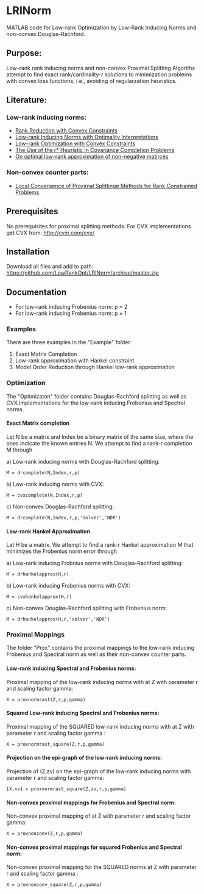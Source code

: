 # LRINorm
MATLAB code for Low-rank Optimization by Low-Rank Inducing Norms and non-convex Douglas-Rachford. 

## Purpose:
Low-rank rank inducing norms and non-convex Proximal Splitting Algoriths attempt to find exact rank/cardinality-r solutions to minimization problems with convex loss functions, i.e., avoiding of regularzation heuristics.

## Literature:

### Low-rank inducing norms: 
* [Rank Reduction with Convex Constraints](https://lup.lub.lu.se/search/publication/54cb814f-59fe-4bc9-a7ef-773cbcf06889)
* [Low-rank Inducing Norms with Optimality Interpretations](https://arxiv.org/abs/1612.03186)
* [Low-rank Optimization with Convex Constraints](https://arxiv.org/abs/1606.01793)
* [The Use of the r* Heuristic in Covariance Completion Problems](http://www.control.lth.se/index.php?mact=ReglerPublicationsB,cntnt01,showpublication,0&cntnt01LUPid=a61669c7-29b9-41ee-82da-9c825b08f8d8&cntnt01returnid=60)
* [On optimal low-rank approximation of non-negative matirces](http://lup.lub.lu.se/search/ws/files/21812505/2015cdcGrusslerRantzer.pdf)

### Non-convex counter parts:
* [Local Convergence of Proximal Splittinge Methods for Rank Constrained Problems](https://arxiv.org/abs/1710.04248)

## Prerequisites
No prerequisites for proximal splitting methods. 
For CVX implementations get CVX from: http://cvxr.com/cvx/

## Installation

Download all files and add to path: https://github.com/LowRankOpt/LRINorm/archive/master.zip 

## Documentation

* For low-rank inducing Frobenius norm: p = 2
* For low-rank inducing Frobenius norm: p = 1

### Examples
There are three examples in the "Example" folder:

1. Exact Matrix Completion
2. Low-rank approximation with Hankel constraint
3. Model Order Reduction through Hankel low-rank approximation

### Optimization

The "Optimizaton" folder contains Douglas-Rachford splitting as well as CVX implementations for the low-rank inducing Frobenius and Spectral norms.

#### Exact Matrix completion

Let N be a matrix and Index be a binary matrix of the same size, where the ones indicate the known entries N. We attempt to find a rank-r completion M through

a) Low-rank inducing norms with Douglas-Rachford splitting:

```
M = drcomplete(N,Index,r,p)
```

b) Low-rank inducing norms with CVX:

```
M = cvxcomplete(N,Index,r,p)
```

c) Non-convex Douglas-Rachford splitting:

```
M = drcomplete(N,Index,r,p,'solver','NDR')
```

#### Low-rank Hankel Approximation

Let H be a matrix. We attempt to find a rank-r Hankel approximation M that minimizes the Frobenius norm error through

a) Low-rank inducing Frobnius norms with Douglas-Rachford splitting:

```
M = drhankelapprox(H,r)
```

b) Low-rank inducing Frobenius norms with CVX:

```
M = cvxhankelapprox(H,r)
```

c) Non-convex Douglas-Rachford splitting with Frobenius norm:

```
M = drhankelapprox(H,r,'solver','NDR')
```

### Proximal Mappings
The folder "Prox" contains the proximal mappings to the low-rank inducing Frobenius and Spectral norm as well as their non-convex counter parts.

#### Low-rank inducing Spectral and Frobenius norms: 

Proximal mapping of the low-rank inducing norms with at Z with parameter r and scaling factor gamma:
```
X = proxnormrast(Z,r,p,gamma)
```
#### Squared Low-rank inducing Spectral and Frobenius norms: 
Proximal mapping of the SQUARED low-rank inducing norms with at Z with parameter r and scaling factor gamma :
```
X = proxnormrast_square(Z,r,p,gamma)
```
#### Projection on the epi-graph of the low-rank inducing norms: 
Projection of (Z,zv) on the epi-graph of the low-rank inducing norms with parameter r and scaling factor gamma:
```
[X,xv] = proxnormrast_square(Z,zv,r,p,gamma)
```

#### Non-convex proximal mappings for Frobenius and Spectral norm: 

Non-convex proximal mapping of at Z with parameter r and scaling factor gamma:
```
X = proxnonconv(Z,r,p,gamma)
```
#### Non-convex proximal mappings for squared Frobenius and Spectral norm:
Non-convex proximal mapping for the SQUARED norms at Z with parameter r and scaling factor gamma :
```
X = proxnonconv_square(Z,r,p,gamma)
```

